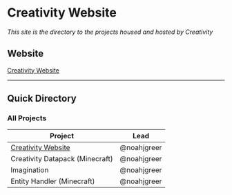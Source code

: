 # Creativity Website
*This site is the directory to the projects housed and hosted by Creativity*

## Website
[Creativity Website](https://creativity-proj.netlify.app "Visit the Creativity Webpage")

---
## Quick Directory
### All Projects
| Project | Lead |
|---------|-------|
|[Creativity Website](https://creativity-proj.netlify.app/projects/creativity-website)|@noahjgreer|
|Creativity Datapack (Minecraft)|@noahjgreer|
|Imagination|@noahjgreer|
|Entity Handler (Minecraft)|@noahjgreer|

